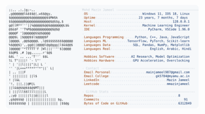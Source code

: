 <picture>
  <source srcset="https://raw.githubusercontent.com/mmazinjameel/mmazinjameel/main/dark_mode.svg?v=1749708983" media="(prefers-color-scheme: dark)">
  <img src="https://raw.githubusercontent.com/mmazinjameel/mmazinjameel/main/light_mode.svg?v=1749708983">
</picture>
